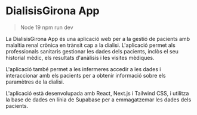 # DialisisGirona App
> Node 19
> npm run dev


La DialisisGirona App és una aplicació web per a la gestió de pacients amb malaltia renal crònica en trànsit cap a la dialisi. L'aplicació permet als professionals sanitaris gestionar les dades dels pacients, inclòs el seu historial mèdic, els resultats d'anàlisis i les visites mèdiques.

L'aplicació també permet a les infermeres accedir a les dades i interaccionar amb els pacients per a obtenir informació sobre els paramètres de la dialisi. 


L'aplicació està desenvolupada amb React, Next.js i Tailwind CSS, i utilitza la base de dades en línia de Supabase per a emmagatzemar les dades dels pacients.
